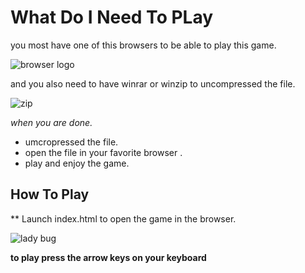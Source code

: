 # What Do I Need To PLay

you most have one of this browsers to be able to play this game. 

![browser logo](https://user-images.githubusercontent.com/25759298/34474187-af5d5558-ef49-11e7-9405-a84f5a35c6d8.png)

and you also need to have winrar or winzip to uncompressed the file.

![zip](https://user-images.githubusercontent.com/25759298/34474216-26de24d6-ef4a-11e7-9184-14592ece01b4.jpg)

*when you are done.*
* umcropressed the file.
* open the file in your favorite browser .
* play and enjoy the game.


## How To Play

** Launch index.html to open the game in the browser.

![lady bug](https://user-images.githubusercontent.com/25759298/34474267-cb86ab3e-ef4a-11e7-9e64-d6ca5e23ee21.PNG)


**to play press the arrow keys on your keyboard**


